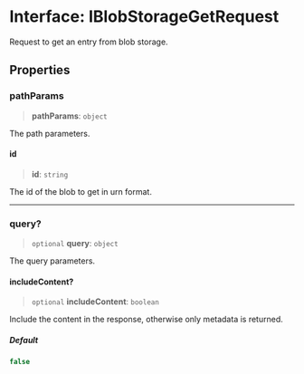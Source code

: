 # Interface: IBlobStorageGetRequest

Request to get an entry from blob storage.

## Properties

### pathParams

> **pathParams**: `object`

The path parameters.

#### id

> **id**: `string`

The id of the blob to get in urn format.

***

### query?

> `optional` **query**: `object`

The query parameters.

#### includeContent?

> `optional` **includeContent**: `boolean`

Include the content in the response, otherwise only metadata is returned.

##### Default

```ts
false
```
